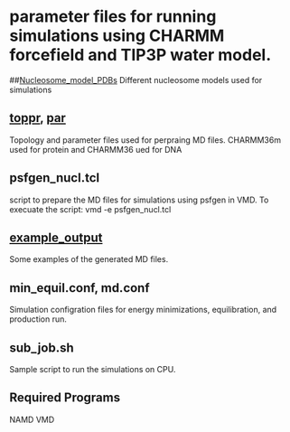 # parameter files for running simulations using CHARMM forcefield and TIP3P water model.

##[Nucleosome_model_PDBs](Nucleosome_model_PDBs)
Different nucleosome models used for simulations


##  [toppr](toppr), [par](par)
Topology and parameter files used for perpraing MD files.
CHARMM36m used for protein and CHARMM36 ued for DNA 

## psfgen_nucl.tcl 
script to prepare the MD files for simulations using psfgen in VMD.
To execuate the script:
vmd -e psfgen_nucl.tcl 

## [example_output](example_output)
Some examples of the generated MD files. 

## min_equil.conf, md.conf
Simulation configration files for energy minimizations, equilibration, and production run.

## sub_job.sh
Sample script to run the simulations on CPU.

## Required Programs
NAMD
VMD
